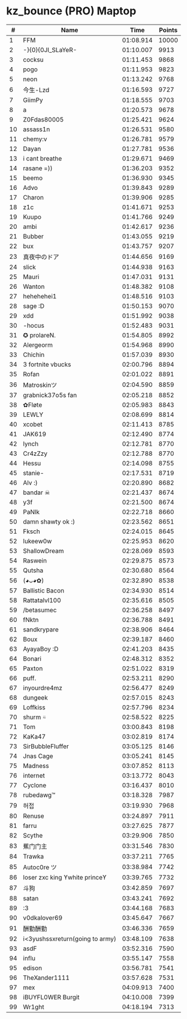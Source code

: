# kz_bounce (PRO) Maptop

|  # | Name | Time | Points |
|-------------- | -------------- | -------------- | -------------- | 
| 1 | FFM | 01:08.914 | 10000 | 
| 2 | -}{0}{0JI_SLaYeR- | 01:10.007 | 9913 | 
| 3 | cocksu | 01:11.453 | 9868 | 
| 4 | pogo | 01:11.953 | 9823 | 
| 5 | neon | 01:13.242 | 9768 | 
| 6 | 今生-Lzd | 01:16.593 | 9727 | 
| 7 | GiimPy | 01:18.555 | 9703 | 
| 8 | a | 01:20.573 | 9678 | 
| 9 | Z0Fdas80005 | 01:25.421 | 9624 | 
| 10 | assass1n | 01:26.531 | 9580 | 
| 11 | chemy:v | 01:26.781 | 9579 | 
| 12 | Dayan | 01:27.781 | 9536 | 
| 13 | i cant breathe | 01:29.671 | 9469 | 
| 14 | rasane =)) | 01:36.203 | 9352 | 
| 15 | beemo | 01:36.930 | 9345 | 
| 16 | Advo | 01:39.843 | 9289 | 
| 17 | Charon | 01:39.906 | 9285 | 
| 18 | z1c | 01:41.671 | 9253 | 
| 19 | Kuupo | 01:41.766 | 9249 | 
| 20 | ambi | 01:42.617 | 9236 | 
| 21 | Bubber | 01:43.055 | 9219 | 
| 22 | bux | 01:43.757 | 9207 | 
| 23 | 真夜中のドア | 01:44.656 | 9169 | 
| 24 | slick | 01:44.938 | 9163 | 
| 25 | Mauri | 01:47.031 | 9131 | 
| 26 | Wanton | 01:48.382 | 9108 | 
| 27 | hehehehei1 | 01:48.516 | 9103 | 
| 28 | sage :D | 01:50.153 | 9070 | 
| 29 | xdd | 01:51.992 | 9038 | 
| 30 | -⁧⁧hocus | 01:52.483 | 9031 | 
| 31 | ✪ prolareN. | 01:54.805 | 8992 | 
| 32 | Alergeorm | 01:54.968 | 8990 | 
| 33 | Chichin | 01:57.039 | 8930 | 
| 34 | 3 fortnite vbucks | 02:00.796 | 8894 | 
| 35 | Rofan | 02:01.022 | 8891 | 
| 36 | Matroskinツ | 02:04.590 | 8859 | 
| 37 | grabnick37o5s fan | 02:05.218 | 8852 | 
| 38 | ✿Fløte | 02:05.983 | 8843 | 
| 39 | LEWLY | 02:08.699 | 8814 | 
| 40 | xcobet | 02:11.413 | 8785 | 
| 41 | JAK619 | 02:12.490 | 8774 | 
| 42 | lynch | 02:12.781 | 8770 | 
| 43 | Cr4zZzy | 02:12.788 | 8770 | 
| 44 | Hessu | 02:14.098 | 8755 | 
| 45 | stanie- | 02:17.531 | 8719 | 
| 46 | Alv :) | 02:20.890 | 8682 | 
| 47 | bandar ☠ | 02:21.437 | 8674 | 
| 48 | y3f | 02:21.500 | 8674 | 
| 49 | PaNlk | 02:22.718 | 8660 | 
| 50 | damn shawty ok :) | 02:23.562 | 8651 | 
| 51 | Fksch | 02:24.015 | 8645 | 
| 52 | lukeew0w | 02:25.953 | 8620 | 
| 53 | ShallowDream | 02:28.069 | 8593 | 
| 54 | Raswein | 02:29.875 | 8573 | 
| 55 | Qutsha | 02:30.680 | 8564 | 
| 56 | (◕ᴗ◕✿) | 02:32.890 | 8538 | 
| 57 | Ballistic Bacon | 02:34.930 | 8514 | 
| 58 | Rattatalvl100 | 02:35.616 | 8505 | 
| 59 | /betasumec | 02:36.258 | 8497 | 
| 60 | fNktn | 02:36.788 | 8491 | 
| 61 | sandkrypare | 02:38.906 | 8464 | 
| 62 | Boux | 02:39.187 | 8460 | 
| 63 | AyayaBoy :D | 02:41.203 | 8435 | 
| 64 | Bonari | 02:48.312 | 8352 | 
| 65 | Paxton | 02:51.022 | 8319 | 
| 66 | puff. | 02:53.211 | 8290 | 
| 67 | inyourdre4mz | 02:56.477 | 8249 | 
| 68 | dungeek | 02:57.015 | 8243 | 
| 69 | Loffkiss | 02:57.796 | 8234 | 
| 70 | shurm ⍨ | 02:58.522 | 8225 | 
| 71 | Tom | 03:00.843 | 8198 | 
| 72 | KaKa47 | 03:02.819 | 8174 | 
| 73 | SirBubbleFluffer | 03:05.125 | 8146 | 
| 74 | Jnas Cage | 03:05.241 | 8145 | 
| 75 | Madness | 03:07.852 | 8113 | 
| 76 | internet | 03:13.772 | 8043 | 
| 77 | Cyclone | 03:16.437 | 8010 | 
| 78 | rubedawg™ | 03:18.328 | 7987 | 
| 79 | 허접 | 03:19.930 | 7968 | 
| 80 | Renuse | 03:24.897 | 7911 | 
| 81 | farru | 03:27.625 | 7877 | 
| 82 | Scythe | 03:29.906 | 7850 | 
| 83 | 蕉门门主 | 03:31.546 | 7830 | 
| 84 | Trawka | 03:37.211 | 7765 | 
| 85 | Autoc0re ツ | 03:38.984 | 7742 | 
| 86 | loser zxc king ϒwhite princeϒ | 03:39.765 | 7732 | 
| 87 | 斗狗 | 03:42.859 | 7697 | 
| 88 | satan | 03:43.241 | 7692 | 
| 89 | :3 | 03:44.168 | 7683 | 
| 90 | v0dkalover69 | 03:45.647 | 7667 | 
| 91 | 酬勤酬勤 | 03:46.336 | 7659 | 
| 92 | i<3yushssxreturn(going to army) | 03:48.109 | 7638 | 
| 93 | asdF | 03:52.316 | 7590 | 
| 94 | influ | 03:55.147 | 7558 | 
| 95 | edison | 03:56.781 | 7541 | 
| 96 | TheXander1111 | 03:57.628 | 7531 | 
| 97 | mex | 04:09.913 | 7400 | 
| 98 | iBUYFL0WER Burgit | 04:10.008 | 7399 | 
| 99 | Wr1ght | 04:18.194 | 7313 | 

